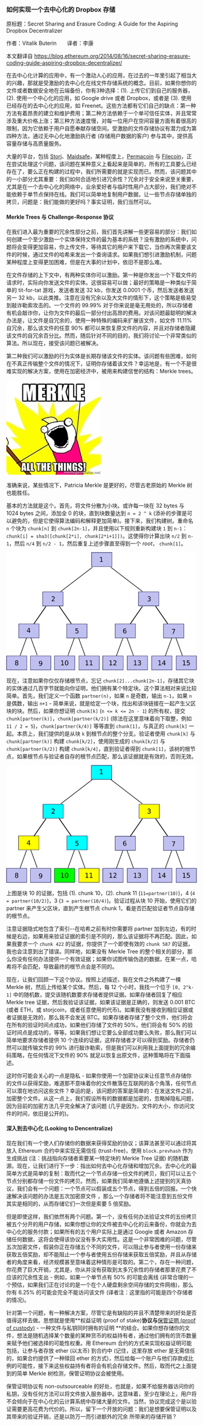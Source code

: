 ### 如何实现一个去中心化的 Dropbox 存储

原标题：Secret Sharing and Erasure Coding: A Guide for the Aspiring Dropbox Decentralizer

作者：Vitalik Buterin   &nbsp;&nbsp;&nbsp;&nbsp;&nbsp;&nbsp;译者：李康

本文翻译自 https://blog.ethereum.org/2014/08/16/secret-sharing-erasure-coding-guide-aspiring-dropbox-decentralizer/

在去中心化计算的应用中，有一个激动人心的应用，在过去的一年里引起了相当大的兴趣，那就是受激励的去中心化在线文件存储系统的概念。目前，如果你想你的文件或者数据安全地在云端备份，你有3种选择：(1). 上传它们到自己的服务器，(2). 使用一个中心化的应用，如 Google drive 或者 Dropbox，或者是 (3). 使用已经存在的去中心化的应用，如 Freenet。这些方法都有它们自己的缺点：第一种方法有着昂贵的建立和维护费用；第二种方法依赖于一个单可信任实体，并且常常涉及重大价格上涨；第三种方法速度慢，对每一位用户在空间容量方面有着很高的限制，因为它依赖于用户自愿奉献存储空间。受激励的文件存储协议有潜力成为第四种方法，通过无中心化地激励执行者 (存储用户数据的客户) 参与其中，提供高容量存储与高质量服务。

大量的平台，包括 [Storj](http://storj.io/)、[Maidsafe](http://maidsafe.net/)，某种程度上，[Permacoin](http://cs.umd.edu/~amiller/permacoin.pdf) 与 [Filecoin](http://filecoin.io/)，正在尝试处理这个问题，该问题在某种意义上看起来是简单的，所有的工具要么已经存在了，要么正在构建的过程中，我们所需要的就是实现而已。然而，该问题其中的一小部分尤其重要：我们如何合适地引进冗余性？冗余对于安全来说至关重要，尤其是在一个去中心化的网络中，业余爱好者与临时性用户占大部分，我们绝对不能依赖于单节点保持在线。我们可以简单地复制用户数据，让一些节点存储单独的拷贝，问题是：我们能做的更好吗？事实证明，我们当然可以。

#### Merkle Trees 与 Challenge-Response 协议

在我们进入最为重要的冗余性部分之前，我们首先讲解一些更容易的部分：我们如何创建一个至少激励一个实体保持文件的最为基本的系统？没有激励的系统中，问题将会变得更加容易，你上传文件，等待其它的用户来下载它，当你再次需要该文件的时候，通过文件的哈希来发出一个查询请求。如果我们想引进激励机制，问题某种程度上变得更加困难，但是在大事的计划中，依旧不是那么难。

在文件存储的上下文中，有两种实体你可以激励。第一种是你发出一个下载文件的请求时，实际向你发送文件的实体。这很容易可以做；最好的策略是一种类似于简单的 tit-for-tat 游戏，发送者发送 32 kb，你发送 0.0001 个币，然后发送者发送另一 32 kb，以此类推。注意在没有冗余以及大文件的情形下，这个策略是极易受到敲诈勒索攻击的。一个文件的 99.99% 对于你来说是毫无用处的，所以存储者有机会敲诈你，让你为文件的最后一部分付出高昂的费用。对该问题最聪明的解决办法是，让文件是自冗余的，使用一种特殊的编码来扩展该文件，如文件 11.11% 自冗余，那么该文件的任意 90% 都可以来恢复原文件的内容，并且对存储者隐藏该文件的自冗余百分比。然而，随后针对不同的目的，我们将讨论一个非常类似的算法。所以现在，接受该问题已被解决。

第二种我们可以激励的行为实体是长期存储该文件的实体。该问题有些困难，如何在不真正传输整个文件的情况下，证明你存储着该文件？幸运地是，有一个不是很难实现的解决方案，使用在加密经济中，被用来构建信誉的结构：Merkle trees。

![haha](/images/2016/10/haha.jpg)

准确来说，某些情况下，Patricia Merkle 是更好的，尽管古老原始的 Merkle 树也能胜任。

基本的方法就是这个。首先，将文件分散为小块。或许每一块在 32 bytes 与 1024 bytes 之间，添加全 0 的块，直到块数量达到 `n = 2 ^ k` (添补的步骤是可以避免的，但是它使得算法编码和解释更加简单)。接下来，我们构建树。重命名 `n` 个块为 `chunk[n]` 到 `chunk[2n-1]`，并且使用以下规则重新构建块  `1` 到 `n-1`：`chunk[i] = sha3([chunk[2*i], chunk[2*i+1]])`。这使得你计算出块 `n/2` 到 `n-1`，然后 `n/4` 到 `n/2 - 1`，然后重复上述步骤直至得到一个 *root*， `chunk[1]`。

![Merkle](/images/2016/10/merkle.png)

现在，注意如果你仅仅存储根节点，忘记 `chunk[2]...chunk[2n-1]`，存储其它块的实体通过几百字节就能向你证明，他们拥有某个特定块。这个算法相对来说比较简单。首先，我们定义一个函数 `partner(n)`，如果 `n` 是奇数，输出 `n-1`，如果 `n` 是偶数，输出 `n+1` - 简单来说，就是给定一个块，找出和该块链接在一起产生父区块的块。然后，如果你想证明 `chunk[k]` (`n <= k <= 2n - 1`) 的所有权，提交 `chunk[partner(k)]`，`chunk[partner(k/2)]` (除法在这里意味着向下取整，例如 `11 / 2 = 5`)，`chunk[partner(k/4)]` 等等直到 `chunk[1]`，与真正的 `chunk[k]` 一起。本质上，我们提供的是从块 `k` 到根节点的整个分支。验证者使用 `chunk[k]` 与 `chunk[partner(k)]` 构建 `chunk[k/2]`，使用刚生成的 `chunk[k/2]` 与 `chunk[partner(k/2)]` 构建 `chunk[k/4]`，直到验证者得到 `chunk[1]`，该树的根节点，如果根节点与验证者自存的根节点匹配，那么该证据就是有效的，否则无效。

![Merkle_verify](/images/2016/10/merkle_verify.png)

上图是块 10 的证据，包括 (1). chunk 10，(2). chunk 11 (`11=partner(10)`)，4 (`4 = partner(10/2)`)，3 (`3 = partner(10/4)`)。验证过程从块 10 开始，使用它们的 partner 来产生父区块，直到产生根节点 chunk 1，看是否匹配验证者节点自存储的根节点。

注意证据隐式地包含了索引--在哈希之前有时你需要将 partner 加到左边，有的时候是右边，如果用来验证证据的索引是不同的，那么该证据将不再匹配。因此，如果我要求一个 `chunk 422` 的证据，你提供了一个即使有效的 `chunk 587` 的证据，我也会注意到出了错误。同样地，如果没有 Merkle Tree 的整个相关的部分，那么你没有任何办法提供一个有效证据；如果你试图传输伪造的数据，在某一点，哈希将不会匹配，导致最终的根节点会是不同的。

现在，让我们回顾一下这个协议。按照上述描述，我在文件之外构建了一棵 Merkle 树，然后上传给某个实体。然后，每 12 个小时，我找一个位于 `[0, 2^k-1]` 中的随机数，提交该随机数要求存储者提供证据。如果存储者回复了相应 Merkle tree 证据，然后我验证该证据，如果该证据是正确的，则发送 0.001 BTC (或者 ETH，或 storjcoin，或者任意使用的代币)。如果我没有接收到相应证据或者证据是无效的，那么我不会发送 BTC。如果存储者存储了整个文件，他们将会在所有的验证时间点成功，如果他们存储了文件的 50%，他们将会有 50% 的验证时间点是成功的，等等。如果我们想让它要么全部成功要么失败，那么我们可以简单地要求存储者提供 10 个连续的证据，这样存储者才可以得到奖励。存储者仍然可以就传输文件的 99% 进行敲诈勒索，但是我们可以利用我上面提到的冗余编码策略，在任何情况下文件的 90% 就足以恢复出原文件，这种策略将在下面描述。

这时你可能会关心的一点是隐私 - 如果你使用一个加密协议来让任意节点存储你的文件以获得奖励，难道那不意味着你的文件散落在互联网的各个角落，任何节点可以潜在地访问这些文件？幸运的是，该问题的答案是简单的：在发送文件之前，加密整个文件。从这一点上，我们假设所有的数据都是加密的，忽略掉隐私问题，因为目前的加密方法几乎完全解决了该问题 (几乎是因为，文件的大小，你访问文件的时间，依旧是公开的)。

#### 深入到去中心化 (Looking to Dencentralize)

现在我们有一个使人们存储你的数据来获得奖励的协议；该算法甚至可以通过将其放入 Ethereum 合约中来实现无需信任 (trust-free)，使用 `block.prevhash` 作为生成挑战 (注：挑战指向存储者索要某一特定块的 Merkle Tree 证据) 的随机数源。现在，让我们进行下一步：指出如何去中心化存储和增加冗余。去中心化的最简单方式是简单的复制：取而代之一个节点存储一份文件的拷贝，我们可以让五个节点分别都存储一份文件的拷贝。然而，如果我们简单地遵循上述提到的天真协议，我们会有一个问题：一个节点可以假装成五个节点，得到五倍的回报。一个快速解决该问题的办法是五次加密原文件
，那么一个存储者将不能注意到五份文件其实是相同的，从而存储它们一次但是索要 5 倍奖励。

但是即使这样，我们依然有两个问题。第一个，没有任何办法验证文件的五份拷贝被五个分开的用户存储，如果你想让你的文件被去中心化的云来备份，你就会为去中心化的服务付款；如果所有的五个用户实际上是通过 Google 或者 Amazon 存储任何数据，这将会使得该协议没有多大实用性。这是一个非常困难的问题，尽管五次加密文件，假装你正在存储五个不同的文件，可以阻止参与者使用一份存储来获取五倍奖励，却不能阻止一个参与者使用五份存储来获取五倍奖励，并且从存储者的角度来看，经济规模甚至意味着这种情形是可取的。第二个，存在一种问题，你花费了巨大开销，尤其是，你从并没有获取到太多冗余性的存储者那里花费了不应该的冗余性支出 - 例如，如果一个单节点有 50% 的可能会离线 (非常合理的一个预估，如果我们正在讨论的是一个在个人硬盘剩余空间存储的文件网络)，那么你有 6.25% 的可能会完全不能访问该文件 (译者注：这里指的可能是四个存储者的情况)。

针对第一个问题，有一种解决方案，尽管它是有缺陷的并且不清楚带来的好处是否值得这样去做。思想就是使用**权益证明 (proof of stake)**协议与**[保管证明 (proof of custody)](https://docs.google.com/a/ethereum.org/document/d/1F81ulKEZFPIGNEVRsx0H1gl2YRtf0mUMsX011BzSjnY/edit) - 一种文件与私钥同时拥有的证明 **的结合。如果你想存储你的文件，想法是随机选择某个数量的某种货币的权益持有者，通过他们拥有的货币数量来赋予他们被选择的可能性权重。用 Ethereum 合约的方式来实现权益证明可能包括，让参与者存放 ether (以太币) 到合约中 (记住，这里存放 ether 是无需信任的，如果合约提供了一种赎回 ether 的方式)，然后给每一个账户与他们存款成比例的可能性，接下来这些权益持有者将会有机会存储文件。然后，取而代之上面提到的简单 Merkle 树检测，保管证明协议会被使用。

保管证明协议有 non-outsourceable 的好处，也就是，如果不给服务器访问你的私钥，没有任何方法可以将文件放入服务器中。这意味着，至少在理论上，用户将不会倾向于在中心化的云计算系统中存储大量的文件。当然，协议完成这个是以验证需要更高花费为代价的。所以，留下一个开放的问题：我们是想要保管证明以及其带来的验证开销，还是以防万一而引进额外的冗余
所带来的存储开销？
